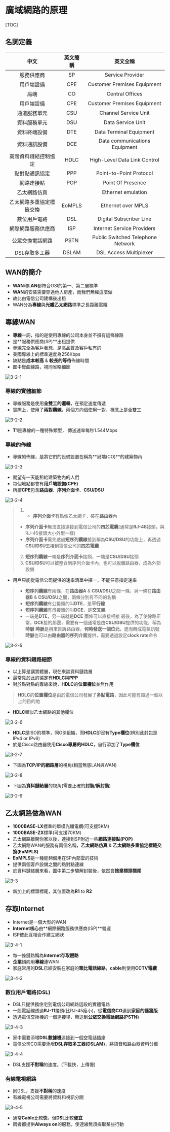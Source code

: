 # 廣域網路的原理

[TOC]

## 名詞定義

|   中文   | 英文簡稱 | 英文全稱|
| :--------: | :--------:| :------: |
|服務供應商|SP|Service Provider|
|用戶端設備|CPE|Customer Premises Equipment|
|局端|CO|Central Offices|
|用戶端設備|CPE|Customer Premises Equipment|
|通道服務單元|CSU|Channel Service Unit|
|資料服務單元|DSU|Data Service Unit|
|資料終端設備|DTE|Data Terminal Equipment|
|資料通訊設備|DCE|Data communications Equipment|
|高階資料鏈結控制協定|HDLC|High-Level Data Link Control|
|點對點通訊協定|PPP|Point-to-Point Protocol|
|網路連接點|POP|Point Of Presence|
|乙太網路仿真||Ethernet emulation|
|乙太網路多重協定標籤交換|EoMPLS|Ethernet over MPLS|
|數位用戶電路|DSL|Digital Subscriber Line|
|網際網路服務供應商|ISP|Internet Service Providers|
|公眾交換電話網路|PSTN|Public Switched Telephone Network|
|DSL存取多工器|DSLAM|DSL Access Multiplexer|

## WAN的簡介

- **WAN**和**LAN**都符合OSI的第一、第二層標準
- **WAN**的安裝需要穿過他人房產，而我們無權這麼做
- 故此由電信公司建構後出租
- WAN分為**專線**與**光纖乙太網路**標準之長距離電纜

## 專線WAN

- **專線**一詞，指的是使用專線的公司本身並不擁有這條線路
- 是**服務供應商(SP)**出租提供
- 專線完全為客戶著想，是高品質及客戶私有的
- 美國專線上的標準速度為256Kbps
- 缺點是**成本較高** & **較長的等待**佈線時間
- 圖中彎曲線路，視同省略細節

![3-2-1](images/3-2-1.png)

### 專線的實體細節

- 專線服務是使用**全雙工的邏輯**，在預定速度傳遞
- 實際上，使用了**兩對纜線**，兩個方向個使用一對，概念上是全雙工

![3-2-2](images/3-2-2.png)

- **T1**是專線的一種特殊類型， 傳送速率每秒1.544Mbps

### 專線的佈線

- 專線的佈線，是將它們的設備設置在稱為**局端(CO)**的建築物內

![3-2-3](images/3-2-3.png)

- 期望有一天能租給建築物內的人們
- 每個地點都會有**用戶端設備(CPE)**
- 所謂**CPE**包含**路由器**、**序列介面卡**、**CSU/DSU**

![3-2-4](images/3-2-4.png)

> 1. - **序列介面卡**有點像乙太網卡，裝在**路由器**內
>
>- **序列介面卡**無法直接連接到電信公司的**四芯電纜**(通常是**RJ-48**接頭，與RJ-45接頭大小外型一樣)
>- **序列介面卡**需先透過**短序列纜線**接到稱為**CSU/DSU**的功能上，再透過**CSU/DSU**去接到電信公司的**四芯電纜**
>
> 2. **短序列纜線**一端是**序列介面卡**接頭，一端是**CSU/DSU**接頭
> 3. **CSU/DSU**可以被整合到序列介面卡內，也可以脫離路由器，成為外部設備

- 用戶只能從電信公司提供的速率清單中擇一，不能任意指定速率

>- **短序列纜線**有兩條，在**路由器A** & **CSU/DSU**之間一條，另一條在**路由器B** & **CSU/DSU**之間，兩條分別有不同的名稱
>- **短序列纜線**有公接頭的叫**DTE**，是**平行線**
>- **短序列纜線**有母接頭的叫**DCE**，是**交叉線**
>- 一端是**DTE**，另一端就是**DCE**
>兩條可以直接相接
>最後，為了使線路正常，**DCE**接的那邊，需要有一個通常是由**CSU/DSU**提供的功能，稱為**時脈**
>**時脈**是用來告訴路由器，**何時發送一個位元**，進而轉成電氣訊號
>**時脈**也可以由**路由器的序列介面**提供，需要透過設定**clock rate**命令

![3-2-5](images/3-2-5.png)

### 專線的資料鏈路細節

- 以上算是講實體層，現在來談資料鏈路層
- 最常見於此的協定有**HDLC**與**PPP**
- 對於點對點的專線來說，**HDLC**的**位置欄位**並無作用

>**HDLC**的**位置欄位**是由於電信公司發展了**多點電路**，因此可能有超過一個以上的目的地

- **HDLC**類似乙太網路的其他欄位

![3-2-6](images/3-2-6.png)

- **HDLC**是ISO的標準，同OSI組織，而**HDLC**卻沒有**Type欄位**(辨別此封包是IPv4 or IPv6)
- 於是Cisco路由器使用**Cisco專屬的HDLC**，自行添加了**Type欄位**

![3-2-7](images/3-2-7.png)

- 下圖為**TCP/IP的網路層**的視角(相當無感LAN與WAN)

![3-2-8](images/3-2-8.png)

- 下圖為**資料鏈結層**的視角(需要正確的**封裝/解封裝**)

![3-2-9](images/3-2-9.png)

## 乙太網路做為WAN

- **1000BASE-LX**標準的單模光纖電纜(可支援5KM)
- **1000BASE-ZX**標準(可支援70KM)
- 乙太網路離開你家以後，連接到SP附近一些**網路連接點(POP)**
- 乙太網路WAN的服務有兩個名稱，**乙太網路仿真** & **乙太網路多重協定標籤交換(EoMPLS)**
- **EoMPLS**是一種能夠備用在SP內部雲的技術
- 提供兩個客戶設備之間的點對點連線
- 於資料鏈結層來看，圖中第二步驟解封裝後，依然會**捨棄標頭標尾**

![3-3](images/3-2-3.png)

- 新加上的標頭標尾，其位置改為**R1** to **R2**

## 存取Internet

- Internet是一個大型的WAN
- **Internet核心**由**網際網路服務供應商(ISP)**營運
- ISP彼此互相合作建立網狀

![3-4-1](images/3-4-1.png)

- 每一條鏈路稱為**Internet存取鏈路**
- **企業**傾向用**專線**連WAN
- 家庭常用的**DSL**已經安裝在家庭的**類比電話線路**，**cable**則使用**CCTV電纜**

![3-4-2](images/3-4-2.png)

### 數位用戶電路(DSL)

- DSL只提供務住宅到電信公司網路這段的實體電路
- 一般電話線透過**RJ-11**接頭(比RJ-45瘦小)，從**電信商CO**連到**家庭的護牆版**
- 透過電信交換機的一個連接埠，轉送到**公眾交換電話網路(PSTN)**

![3-4-3](images/3-4-3.png)

- 家中需要添增**DSL數據機**連接到一個空電話插座
- 電信公司CO需要添增**DSL存取多工器(DSLAM)**，將語音和路由器資料分離

![3-4-4](images/3-4-4.png)

- DSL支援**不對稱**的速度。(下載快，上傳慢)

### 有線電視網路

- 同DSL，支援**不對稱**的速度
- 有線電視公司需要將資料和視訊分開

![3-4-5](images/3-4-5.png)

- 通常**Cable**比較**快**，但**DSL**比較**便宜**
- 兩者都提供**Always on**的服務，使連線無須採取某些行動

